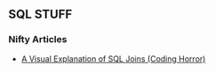 ## SQL STUFF

### Nifty Articles
* [A Visual Explanation of SQL Joins (Coding Horror)](https://blog.codinghorror.com/a-visual-explanation-of-sql-joins/)